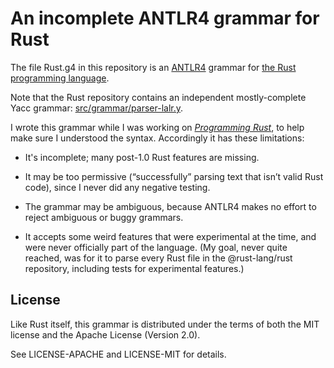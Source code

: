 # An incomplete ANTLR4 grammar for Rust

The file Rust.g4 in this repository
is an [ANTLR4](http://www.antlr.org/) grammar
for [the Rust programming language](https://www.rust-lang.org/).

Note that the Rust repository contains an independent mostly-complete Yacc grammar:
[src/grammar/parser-lalr.y](https://github.com/rust-lang/rust/blob/master/src/grammar/parser-lalr.y).

I wrote this grammar while I was working on
[*Programming Rust*](https://www.amazon.com/Programming-Rust-Fast-Systems-Development/dp/1491927283/),
to help make sure I understood the syntax.
Accordingly it has these limitations:

*   It's incomplete; many post-1.0 Rust features are missing.

*   It may be too permissive (“successfully” parsing text that isn’t valid Rust code),
    since I never did any negative testing.

*   The grammar may be ambiguous, because ANTLR4 makes no effort
    to reject ambiguous or buggy grammars.

*   It accepts some weird features that were experimental at the time,
    and were never officially part of the language.
    (My goal, never quite reached, was for it to parse every Rust file in the
    @rust-lang/rust repository, including tests for experimental features.)

## License

Like Rust itself, this grammar is distributed under the terms of both the MIT license and the Apache License (Version 2.0).

See LICENSE-APACHE and LICENSE-MIT for details.
